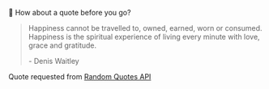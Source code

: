 📣 How about a quote before you go?

> Happiness cannot be travelled to, owned, earned, worn or consumed. Happiness is the spiritual experience of living every minute with love, grace and gratitude.
>
> <p>- Denis Waitley</p>

Quote requested from [Random Quotes API](https://github.com/lukePeavey/quotable)
